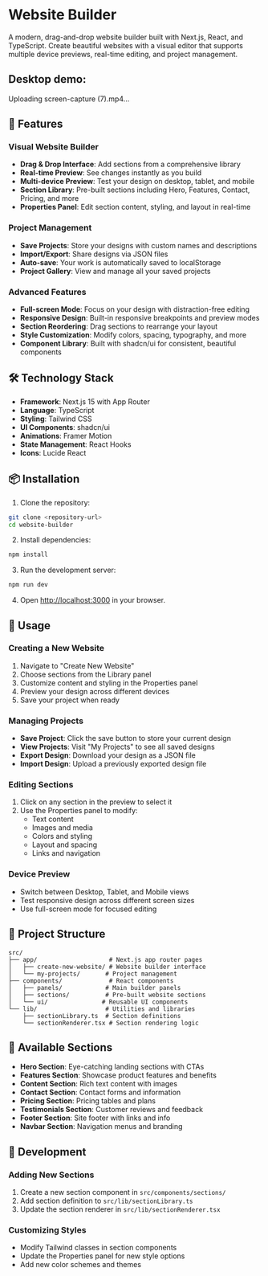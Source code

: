 # Website Builder

A modern, drag-and-drop website builder built with Next.js, React, and TypeScript. Create beautiful websites with a visual editor that supports multiple device previews, real-time editing, and project management.

## Desktop demo:





Uploading screen-capture (7).mp4…



## 🚀 Features

### Visual Website Builder
- **Drag & Drop Interface**: Add sections from a comprehensive library
- **Real-time Preview**: See changes instantly as you build
- **Multi-device Preview**: Test your design on desktop, tablet, and mobile
- **Section Library**: Pre-built sections including Hero, Features, Contact, Pricing, and more
- **Properties Panel**: Edit section content, styling, and layout in real-time

### Project Management
- **Save Projects**: Store your designs with custom names and descriptions
- **Import/Export**: Share designs via JSON files
- **Auto-save**: Your work is automatically saved to localStorage
- **Project Gallery**: View and manage all your saved projects

### Advanced Features
- **Full-screen Mode**: Focus on your design with distraction-free editing
- **Responsive Design**: Built-in responsive breakpoints and preview modes
- **Section Reordering**: Drag sections to rearrange your layout
- **Style Customization**: Modify colors, spacing, typography, and more
- **Component Library**: Built with shadcn/ui for consistent, beautiful components

## 🛠️ Technology Stack

- **Framework**: Next.js 15 with App Router
- **Language**: TypeScript
- **Styling**: Tailwind CSS
- **UI Components**: shadcn/ui
- **Animations**: Framer Motion
- **State Management**: React Hooks
- **Icons**: Lucide React

## 📦 Installation

1. Clone the repository:
```bash
git clone <repository-url>
cd website-builder
```

2. Install dependencies:
```bash
npm install
```

3. Run the development server:
```bash
npm run dev
```

4. Open [http://localhost:3000](http://localhost:3000) in your browser.

## 🎯 Usage

### Creating a New Website
1. Navigate to "Create New Website"
2. Choose sections from the Library panel
3. Customize content and styling in the Properties panel
4. Preview your design across different devices
5. Save your project when ready

### Managing Projects
- **Save Project**: Click the save button to store your current design
- **View Projects**: Visit "My Projects" to see all saved designs
- **Export Design**: Download your design as a JSON file
- **Import Design**: Upload a previously exported design file

### Editing Sections
1. Click on any section in the preview to select it
2. Use the Properties panel to modify:
   - Text content
   - Images and media
   - Colors and styling
   - Layout and spacing
   - Links and navigation

### Device Preview
- Switch between Desktop, Tablet, and Mobile views
- Test responsive design across different screen sizes
- Use full-screen mode for focused editing

## 📁 Project Structure

```
src/
├── app/                    # Next.js app router pages
│   ├── create-new-website/ # Website builder interface
│   └── my-projects/       # Project management
├── components/             # React components
│   ├── panels/            # Main builder panels
│   ├── sections/          # Pre-built website sections
│   └── ui/               # Reusable UI components
└── lib/                   # Utilities and libraries
    ├── sectionLibrary.ts  # Section definitions
    └── sectionRenderer.tsx # Section rendering logic
```

## 🎨 Available Sections

- **Hero Section**: Eye-catching landing sections with CTAs
- **Features Section**: Showcase product features and benefits
- **Content Section**: Rich text content with images
- **Contact Section**: Contact forms and information
- **Pricing Section**: Pricing tables and plans
- **Testimonials Section**: Customer reviews and feedback
- **Footer Section**: Site footer with links and info
- **Navbar Section**: Navigation menus and branding

## 🔧 Development

### Adding New Sections
1. Create a new section component in `src/components/sections/`
2. Add section definition to `src/lib/sectionLibrary.ts`
3. Update the section renderer in `src/lib/sectionRenderer.tsx`

### Customizing Styles
- Modify Tailwind classes in section components
- Update the Properties panel for new style options
- Add new color schemes and themes
